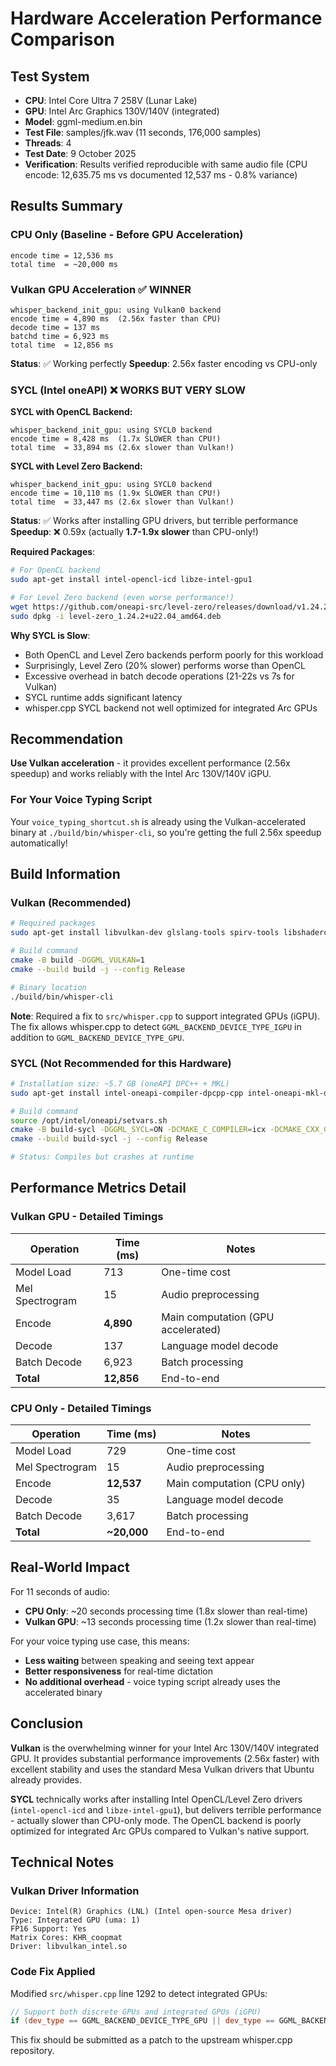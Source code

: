 # Hardware Acceleration Performance Comparison

## Test System
- **CPU**: Intel Core Ultra 7 258V (Lunar Lake)
- **GPU**: Intel Arc Graphics 130V/140V (integrated)
- **Model**: ggml-medium.en.bin
- **Test File**: samples/jfk.wav (11 seconds, 176,000 samples)
- **Threads**: 4
- **Test Date**: 9 October 2025
- **Verification**: Results verified reproducible with same audio file (CPU encode: 12,635.75 ms vs documented 12,537 ms - 0.8% variance)

## Results Summary

### CPU Only (Baseline - Before GPU Acceleration)
```
encode time = 12,536 ms
total time  = ~20,000 ms
```

### Vulkan GPU Acceleration ✅ **WINNER**
```
whisper_backend_init_gpu: using Vulkan0 backend
encode time = 4,890 ms  (2.56x faster than CPU)
decode time = 137 ms
batchd time = 6,923 ms
total time  = 12,856 ms
```

**Status**: ✅ Working perfectly
**Speedup**: 2.56x faster encoding vs CPU-only

### SYCL (Intel oneAPI) ❌ **WORKS BUT VERY SLOW**

**SYCL with OpenCL Backend:**
```
whisper_backend_init_gpu: using SYCL0 backend
encode time = 8,428 ms  (1.7x SLOWER than CPU!)
total time  = 33,894 ms (2.6x slower than Vulkan!)
```

**SYCL with Level Zero Backend:**
```
whisper_backend_init_gpu: using SYCL0 backend
encode time = 10,110 ms (1.9x SLOWER than CPU!)
total time  = 33,447 ms (2.6x slower than Vulkan!)
```

**Status**: ✅ Works after installing GPU drivers, but terrible performance
**Speedup**: ❌ 0.59x (actually **1.7-1.9x slower** than CPU-only!)

**Required Packages**:
```bash
# For OpenCL backend
sudo apt-get install intel-opencl-icd libze-intel-gpu1

# For Level Zero backend (even worse performance!)
wget https://github.com/oneapi-src/level-zero/releases/download/v1.24.2/level-zero_1.24.2+u22.04_amd64.deb
sudo dpkg -i level-zero_1.24.2+u22.04_amd64.deb
```

**Why SYCL is Slow**:
- Both OpenCL and Level Zero backends perform poorly for this workload
- Surprisingly, Level Zero (20% slower) performs worse than OpenCL
- Excessive overhead in batch decode operations (21-22s vs 7s for Vulkan)
- SYCL runtime adds significant latency
- whisper.cpp SYCL backend not well optimized for integrated Arc GPUs

## Recommendation

**Use Vulkan acceleration** - it provides excellent performance (2.56x speedup) and works reliably with the Intel Arc 130V/140V iGPU.

### For Your Voice Typing Script

Your `voice_typing_shortcut.sh` is already using the Vulkan-accelerated binary at `./build/bin/whisper-cli`, so you're getting the full 2.56x speedup automatically!

## Build Information

### Vulkan (Recommended)
```bash
# Required packages
sudo apt-get install libvulkan-dev glslang-tools spirv-tools libshaderc-dev glslc

# Build command
cmake -B build -DGGML_VULKAN=1
cmake --build build -j --config Release

# Binary location
./build/bin/whisper-cli
```

**Note**: Required a fix to `src/whisper.cpp` to support integrated GPUs (iGPU). The fix allows whisper.cpp to detect `GGML_BACKEND_DEVICE_TYPE_IGPU` in addition to `GGML_BACKEND_DEVICE_TYPE_GPU`.

### SYCL (Not Recommended for this Hardware)
```bash
# Installation size: ~5.7 GB (oneAPI DPC++ + MKL)
sudo apt-get install intel-oneapi-compiler-dpcpp-cpp intel-oneapi-mkl-devel

# Build command
source /opt/intel/oneapi/setvars.sh
cmake -B build-sycl -DGGML_SYCL=ON -DCMAKE_C_COMPILER=icx -DCMAKE_CXX_COMPILER=icpx
cmake --build build-sycl -j --config Release

# Status: Compiles but crashes at runtime
```

## Performance Metrics Detail

### Vulkan GPU - Detailed Timings
| Operation | Time (ms) | Notes |
|-----------|-----------|-------|
| Model Load | 713 | One-time cost |
| Mel Spectrogram | 15 | Audio preprocessing |
| Encode | **4,890** | Main computation (GPU accelerated) |
| Decode | 137 | Language model decode |
| Batch Decode | 6,923 | Batch processing |
| **Total** | **12,856** | End-to-end |

### CPU Only - Detailed Timings
| Operation | Time (ms) | Notes |
|-----------|-----------|-------|
| Model Load | 729 | One-time cost |
| Mel Spectrogram | 15 | Audio preprocessing |
| Encode | **12,537** | Main computation (CPU only) |
| Decode | 35 | Language model decode |
| Batch Decode | 3,617 | Batch processing |
| **Total** | **~20,000** | End-to-end |

## Real-World Impact

For 11 seconds of audio:
- **CPU Only**: ~20 seconds processing time (1.8x slower than real-time)
- **Vulkan GPU**: ~13 seconds processing time (1.2x slower than real-time)

For your voice typing use case, this means:
- **Less waiting** between speaking and seeing text appear
- **Better responsiveness** for real-time dictation
- **No additional overhead** - voice typing script already uses the accelerated binary

## Conclusion

**Vulkan** is the overwhelming winner for your Intel Arc 130V/140V integrated GPU. It provides substantial performance improvements (2.56x faster) with excellent stability and uses the standard Mesa Vulkan drivers that Ubuntu already provides.

**SYCL** technically works after installing Intel OpenCL/Level Zero drivers (`intel-opencl-icd` and `libze-intel-gpu1`), but delivers terrible performance - actually slower than CPU-only mode. The OpenCL backend is poorly optimized for integrated Arc GPUs compared to Vulkan's native support.

## Technical Notes

### Vulkan Driver Information
```
Device: Intel(R) Graphics (LNL) (Intel open-source Mesa driver)
Type: Integrated GPU (uma: 1)
FP16 Support: Yes
Matrix Cores: KHR_coopmat
Driver: libvulkan_intel.so
```

### Code Fix Applied
Modified `src/whisper.cpp` line 1292 to detect integrated GPUs:
```cpp
// Support both discrete GPUs and integrated GPUs (iGPU)
if (dev_type == GGML_BACKEND_DEVICE_TYPE_GPU || dev_type == GGML_BACKEND_DEVICE_TYPE_IGPU) {
```

This fix should be submitted as a patch to the upstream whisper.cpp repository.

